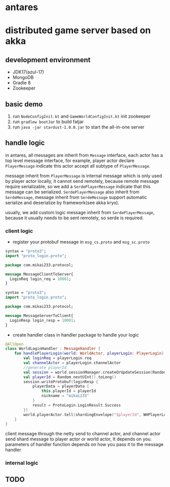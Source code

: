 # antares

# distributed game server based on akka

## development environment

- JDK17(azul-17)
- MongoDB
- Gradle 8
- Zookeeper

## basic demo

1. run  ```NodeConfigInit.kt``` and ```GameWorldConfigInit.kt``` init zookeeper
2. run ``` gradlew bootJar ``` to build fatjar
3. run ```java -jar stardust-1.0.0.jar``` to start the all-in-one server

## handle logic

in antares, all messages are inherit from ``Message`` interface, each actor has a top level message
interface, for example, player actor declare ``PlayerMessage`` indicate this actor accept all subtype
of ``PlayerMessage``.

message inherit from ``PlayerMessage`` is internal message which is only used by player actor locally, it
cannot send remotely,
because remote message require serializable, so we add a ``SerdePlayerMessage`` indicate that this message can be
serialized.
``SerdePlayerMessage`` also inherit from ``SerdeMessage``, message inherit from ``SerdeMessage`` support automatic
serialize and deserialize by framework(see akka kryo).

usually, we add custom logic message inherit from ``SerdePlayerMessage``, because it usually needs to be sent remotely,
so serde is required.

### client logic

- register your protobuf message in ```msg_cs.proto``` and ```msg_sc.proto```

```protobuf
syntax = "proto3";
import "proto_login.proto";

package com.mikai233.protocol;

message MessageClientToServer{
  LoginReq login_req = 10001;
}
```

```protobuf
syntax = "proto3";
import "proto_login.proto";

package com.mikai233.protocol;

message MessageServerToClient{
  LoginResp login_resp = 10001;
}
```

- create handler class in handler package to handle your logic

```kotlin
@AllOpen
class WorldLoginHandler : MessageHandler {
    fun handlePlayerLogin(world: WorldActor, playerLogin: PlayerLogin) {
        val loginReq = playerLogin.req
        val channelActor = playerLogin.channelActor
        //generate playerId
        val session = world.sessionManager.createOrUpdateSession(Random.nextUInt().toLong(), channelActor)
        val playerId = Random.nextUInt().toLong()
        session.writeProtobuf(loginResp {
            playerData = playerData {
                this.playerId = playerId
                nickname = "mikai233"
            }
            result = ProtoLogin.LoginResult.Success
        })
        world.playerActor.tell(shardingEnvelope("$playerId", WHPlayerLogin("mikai233", playerId, world.worldId)))
    }
}
```

client message through the netty send to channel actor, and channel actor send shard message to player actor
or world actor, It depends on you. parameters of handler function depends on how you pass it to the message handler

### internal logic

## TODO